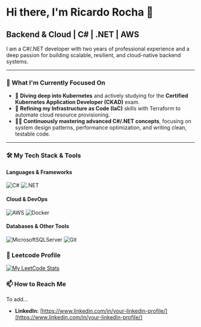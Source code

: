 # Hi there, I'm Ricardo Rocha 👋

## Backend & Cloud | C# | .NET | AWS

I am a C#/.NET developer with two years of professional experience and a deep passion for building scalable, resilient, and cloud-native backend systems. 

---

### 🔭 What I'm Currently Focused On

*   🚀 **Diving deep into Kubernetes** and actively studying for the **Certified Kubernetes Application Developer (CKAD)** exam.
*   🌱 **Refining my Infrastructure as Code (IaC)** skills with Terraform to automate cloud resource provisioning.
*   👨‍💻 **Continuously mastering advanced C#/.NET concepts**, focusing on system design patterns, performance optimization, and writing clean, testable code.

---

### 🛠️ My Tech Stack & Tools

#### Languages & Frameworks
![C#](https://img.shields.io/badge/c%23-%23239120.svg?style=for-the-badge&logo=c-sharp&logoColor=white)
![.NET](https://img.shields.io/badge/.NET-5C2D91?style=for-the-badge&logo=dotnet&logoColor=white)

#### Cloud & DevOps
![AWS](https://img.shields.io/badge/AWS-%23FF9900.svg?style=for-the-badge&logo=amazon-aws&logoColor=white)
![Docker](https://img.shields.io/badge/docker-%230db7ed.svg?style=for-the-badge&logo=docker&logoColor=white)

#### Databases & Other Tools
![MicrosoftSQLServer](https://img.shields.io/badge/Microsoft%20SQL%20Server-CC2927?style=for-the-badge&logo=microsoft%20sql%20server&logoColor=white)
![Git](https://img.shields.io/badge/git-%23F05033.svg?style=for-the-badge&logo=git&logoColor=white)

### 🧠 Leetcode Profile

[![My LeetCode Stats](https://leetcard.jacoblin.cool/Roshaa?theme=dark&font=Syne%20Mono)](https://leetcode.com/u/Roshaa/)


### 📫 How to Reach Me

To add...
*   **LinkedIn:** [https://www.linkedin.com/in/your-linkedin-profile/](https://www.linkedin.com/in/your-linkedin-profile/)
